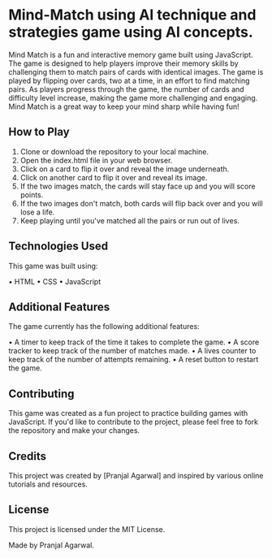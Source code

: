 # Mind-Match using AI technique and strategies game using AI concepts.


Mind Match is a fun and interactive memory game built using JavaScript. The game is designed to help players improve their memory skills by challenging them to match pairs of cards with identical images. The game is played by flipping over cards, two at a time, in an effort to find matching pairs. As players progress through the game, the number of cards and difficulty level increase, making the game more challenging and engaging. Mind Match is a great way to keep your mind sharp while having fun!


## How to Play

1. Clone or download the repository to your local machine.
2. Open the index.html file in your web browser.
3. Click on a card to flip it over and reveal the image underneath.
4. Click on another card to flip it over and reveal its image.
5. If the two images match, the cards will stay face up and you will score points.
6. If the two images don't match, both cards will flip back over and you will lose a      life.
7. Keep playing until you've matched all the pairs or run out of lives.


## Technologies Used

This game was built using:

• HTML
• CSS
• JavaScript


## Additional Features

The game currently has the following additional features:

• A timer to keep track of the time it takes to complete the game.
• A score tracker to keep track of the number of matches made.
• A lives counter to keep track of the number of attempts remaining.
• A reset button to restart the game.


## Contributing

This game was created as a fun project to practice building games with JavaScript. If you'd like to contribute to the project, please feel free to fork the repository and make your changes.


## Credits

This project was created by [Pranjal Agarwal] and inspired by various online tutorials and resources.


## License

This project is licensed under the MIT License.

Made by Pranjal Agarwal.














